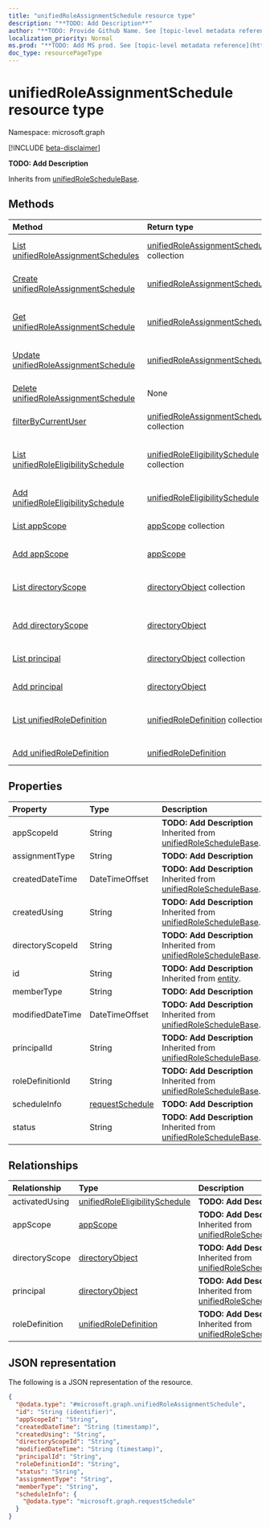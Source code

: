 ```yaml
---
title: "unifiedRoleAssignmentSchedule resource type"
description: "**TODO: Add Description**"
author: "**TODO: Provide Github Name. See [topic-level metadata reference](https://msgo.azurewebsites.net/add/document/guidelines/metadata.html#topic-level-metadata)**"
localization_priority: Normal
ms.prod: "**TODO: Add MS prod. See [topic-level metadata reference](https://msgo.azurewebsites.net/add/document/guidelines/metadata.html#topic-level-metadata)**"
doc_type: resourcePageType
---
```


# unifiedRoleAssignmentSchedule resource type

Namespace: microsoft.graph

[!INCLUDE [beta-disclaimer](../../includes/beta-disclaimer.md)]

**TODO: Add Description**


Inherits from [unifiedRoleScheduleBase](../resources/unifiedroleschedulebase.md).

## Methods
|Method|Return type|Description|
|:---|:---|:---|
|[List unifiedRoleAssignmentSchedules](../api/unifiedroleassignmentschedule-list.md)|[unifiedRoleAssignmentSchedule](../resources/unifiedroleassignmentschedule.md) collection|Get a list of the [unifiedRoleAssignmentSchedule](../resources/unifiedroleassignmentschedule.md) objects and their properties.|
|[Create unifiedRoleAssignmentSchedule](../api/unifiedroleassignmentschedule-create.md)|[unifiedRoleAssignmentSchedule](../resources/unifiedroleassignmentschedule.md)|Create a new [unifiedRoleAssignmentSchedule](../resources/unifiedroleassignmentschedule.md) object.|
|[Get unifiedRoleAssignmentSchedule](../api/unifiedroleassignmentschedule-get.md)|[unifiedRoleAssignmentSchedule](../resources/unifiedroleassignmentschedule.md)|Read the properties and relationships of an [unifiedRoleAssignmentSchedule](../resources/unifiedroleassignmentschedule.md) object.|
|[Update unifiedRoleAssignmentSchedule](../api/unifiedroleassignmentschedule-update.md)|[unifiedRoleAssignmentSchedule](../resources/unifiedroleassignmentschedule.md)|Update the properties of an [unifiedRoleAssignmentSchedule](../resources/unifiedroleassignmentschedule.md) object.|
|[Delete unifiedRoleAssignmentSchedule](../api/unifiedroleassignmentschedule-delete.md)|None|Deletes an [unifiedRoleAssignmentSchedule](../resources/unifiedroleassignmentschedule.md) object.|
|[filterByCurrentUser](../api/unifiedroleassignmentschedule-filterbycurrentuser.md)|[unifiedRoleAssignmentSchedule](../resources/unifiedroleassignmentschedule.md) collection|**TODO: Add Description**|
|[List unifiedRoleEligibilitySchedule](../api/unifiedroleassignmentschedule-list-activatedusing.md)|[unifiedRoleEligibilitySchedule](../resources/unifiedroleeligibilityschedule.md) collection|Get the unifiedRoleEligibilitySchedule resources from the activatedUsing navigation property.|
|[Add unifiedRoleEligibilitySchedule](../api/unifiedroleassignmentschedule-post-activatedusing.md)|[unifiedRoleEligibilitySchedule](../resources/unifiedroleeligibilityschedule.md)|Add activatedUsing by posting to the activatedUsing collection.|
|[List appScope](../api/unifiedroleassignmentschedule-list-appscope.md)|[appScope](../resources/appscope.md) collection|Get the appScope resources from the appScope navigation property.|
|[Add appScope](../api/unifiedroleassignmentschedule-post-appscope.md)|[appScope](../resources/appscope.md)|Add appScope by posting to the appScope collection.|
|[List directoryScope](../api/unifiedroleassignmentschedule-list-directoryscope.md)|[directoryObject](../resources/directoryobject.md) collection|Get the directoryObject resources from the directoryScope navigation property.|
|[Add directoryScope](../api/unifiedroleassignmentschedule-post-directoryscope.md)|[directoryObject](../resources/directoryobject.md)|Add directoryScope by posting to the directoryScope collection.|
|[List principal](../api/unifiedroleassignmentschedule-list-principal.md)|[directoryObject](../resources/directoryobject.md) collection|Get the directoryObject resources from the principal navigation property.|
|[Add principal](../api/unifiedroleassignmentschedule-post-principal.md)|[directoryObject](../resources/directoryobject.md)|Add principal by posting to the principal collection.|
|[List unifiedRoleDefinition](../api/unifiedroleassignmentschedule-list-roledefinition.md)|[unifiedRoleDefinition](../resources/unifiedroledefinition.md) collection|Get the unifiedRoleDefinition resources from the roleDefinition navigation property.|
|[Add unifiedRoleDefinition](../api/unifiedroleassignmentschedule-post-roledefinition.md)|[unifiedRoleDefinition](../resources/unifiedroledefinition.md)|Add roleDefinition by posting to the roleDefinition collection.|

## Properties
|Property|Type|Description|
|:---|:---|:---|
|appScopeId|String|**TODO: Add Description** Inherited from [unifiedRoleScheduleBase](../resources/unifiedroleschedulebase.md).|
|assignmentType|String|**TODO: Add Description**|
|createdDateTime|DateTimeOffset|**TODO: Add Description** Inherited from [unifiedRoleScheduleBase](../resources/unifiedroleschedulebase.md).|
|createdUsing|String|**TODO: Add Description** Inherited from [unifiedRoleScheduleBase](../resources/unifiedroleschedulebase.md).|
|directoryScopeId|String|**TODO: Add Description** Inherited from [unifiedRoleScheduleBase](../resources/unifiedroleschedulebase.md).|
|id|String|**TODO: Add Description** Inherited from [entity](../resources/entity.md).|
|memberType|String|**TODO: Add Description**|
|modifiedDateTime|DateTimeOffset|**TODO: Add Description** Inherited from [unifiedRoleScheduleBase](../resources/unifiedroleschedulebase.md).|
|principalId|String|**TODO: Add Description** Inherited from [unifiedRoleScheduleBase](../resources/unifiedroleschedulebase.md).|
|roleDefinitionId|String|**TODO: Add Description** Inherited from [unifiedRoleScheduleBase](../resources/unifiedroleschedulebase.md).|
|scheduleInfo|[requestSchedule](../resources/requestschedule.md)|**TODO: Add Description**|
|status|String|**TODO: Add Description** Inherited from [unifiedRoleScheduleBase](../resources/unifiedroleschedulebase.md).|

## Relationships
|Relationship|Type|Description|
|:---|:---|:---|
|activatedUsing|[unifiedRoleEligibilitySchedule](../resources/unifiedroleeligibilityschedule.md)|**TODO: Add Description**|
|appScope|[appScope](../resources/appscope.md)|**TODO: Add Description** Inherited from [unifiedRoleScheduleBase](../resources/unifiedroleschedulebase.md)|
|directoryScope|[directoryObject](../resources/directoryobject.md)|**TODO: Add Description** Inherited from [unifiedRoleScheduleBase](../resources/unifiedroleschedulebase.md)|
|principal|[directoryObject](../resources/directoryobject.md)|**TODO: Add Description** Inherited from [unifiedRoleScheduleBase](../resources/unifiedroleschedulebase.md)|
|roleDefinition|[unifiedRoleDefinition](../resources/unifiedroledefinition.md)|**TODO: Add Description** Inherited from [unifiedRoleScheduleBase](../resources/unifiedroleschedulebase.md)|

## JSON representation
The following is a JSON representation of the resource.
<!-- {
  "blockType": "resource",
  "keyProperty": "id",
  "@odata.type": "microsoft.graph.unifiedRoleAssignmentSchedule",
  "baseType": "microsoft.graph.unifiedRoleScheduleBase",
  "openType": false
}
-->
``` json
{
  "@odata.type": "#microsoft.graph.unifiedRoleAssignmentSchedule",
  "id": "String (identifier)",
  "appScopeId": "String",
  "createdDateTime": "String (timestamp)",
  "createdUsing": "String",
  "directoryScopeId": "String",
  "modifiedDateTime": "String (timestamp)",
  "principalId": "String",
  "roleDefinitionId": "String",
  "status": "String",
  "assignmentType": "String",
  "memberType": "String",
  "scheduleInfo": {
    "@odata.type": "microsoft.graph.requestSchedule"
  }
}
```

